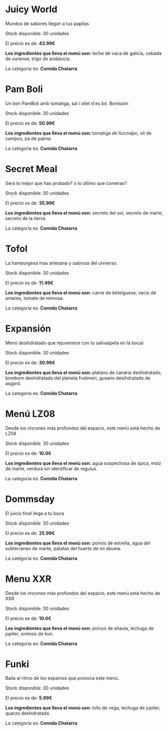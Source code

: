 

# Juicy World

Mundos de sabores llegan a tus papilas

Stock disponible: 30 unidades

El precio es de: **43.99€**

**Los ingredientes que lleva el menú son:** leche de vaca de galicia, cebada de ourense, trigo de andalucia.

La categoria es: **Comida Chatarra**





# Pam Boli

Un bon PamBoli amb tomatiga, sal i oliet d'es bó. Bonissim

Stock disponible: 30 unidades

El precio es de: **50.99€**

**Los ingredientes que lleva el menú son:** tomatiga de llucmajor, oli de campos, pa de palma.

La categoria es: **Comida Chatarra**





# Secret Meal

Serà lo mejor que has probado? o lo último que comeras?

Stock disponible: 30 unidades

El precio es de: **35.99€**

**Los ingredientes que lleva el menú son:** secreto del sol, secreto de marte, secreto de la tierra.

La categoria es: **Comida Chatarra**





# Tofol

La hamburgesa mas artesana y sabrosa del universo.

Stock disponible: 30 unidades

El precio es de: **11.49€**

**Los ingredientes que lleva el menú son:** carne de betelguese, vacío de antares, tomate de mimosa.

La categoria es: **Comida Chatarra**





# Expansión

Menú desihdratado que rejuvenece con tu saliva(peta en la boca)

Stock disponible: 30 unidades

El precio es de: **30.99€**

**Los ingredientes que lleva el menú son:** platano de canaria deshidratado, bombom deshidratado del planeta frutimeri, gusano desihdratado de asgard.

La categoria es: **Comida Chatarra**





# Menú LZ08

Desde los rincones más profundos del espacio, este menú está hecho de LZ08

Stock disponible: 30 unidades

El precio es de: **10.0€**

**Los ingredientes que lleva el menú son:** agua sospechosa de spica, maíz de marte, verdura sin identificar de regulus.

La categoria es: **Comida Chatarra**





# Dommsday

El juicio final llega a tu boca

Stock disponible: 30 unidades

El precio es de: **25.99€**

**Los ingredientes que lleva el menú son:** polvos de estrella, agua del subterraneo de marte, patatas del huerto de mi abuela.

La categoria es: **Comida Chatarra**





# Menu XXR

Desde los rincones más profundos del espacio, este menú está hecho de XXR

Stock disponible: 30 unidades

El precio es de: **10.0€**

**Los ingredientes que lleva el menú son:** polvos de shaula, lechuga de jupiter, sintesis de kun.

La categoria es: **Comida Chatarra**





# Funki

Baila al ritmo de los espamos que provoca este menú.

Stock disponible: 30 unidades

El precio es de: **5.99€**

**Los ingredientes que lleva el menú son:** tofu de vega, lechuga de jupiter, quarzo deshidratado.

La categoria es: **Comida Chatarra**



